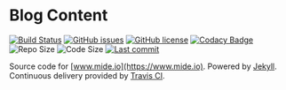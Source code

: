 # Blog Content

[![Build Status](https://travis-ci.org/mide/mide.io.svg?branch=master)](https://travis-ci.org/mide/mide.io) [![GitHub issues](https://img.shields.io/github/issues/mide/mide.io.svg)]({{site.source_url}}/issues) [![GitHub license](https://img.shields.io/badge/license-MIT-blue.svg)](https://raw.githubusercontent.com/mide/mide.io/master/LICENSE.txt) [![Codacy Badge](https://api.codacy.com/project/badge/Grade/7684974bf4804ac9afcef946ba1493ab)](https://www.codacy.com/app/mide/mide.io?utm_source=github.com&amp;utm_medium=referral&amp;utm_content=mide/mide.io&amp;utm_campaign=Badge_Grade) ![Repo Size](https://img.shields.io/github/repo-size/mide/mide.io.svg) ![Code Size](https://img.shields.io/github/languages/code-size/mide/mide.io.svg) [![Last commit](https://img.shields.io/github/last-commit/mide/mide.io.svg)](https://github.com/mide/mide.io/commits/master)

Source code for [www.mide.io](https://www.mide.io). Powered by [Jekyll](https://jekyllrb.com/). Continuous delivery provided by [Travis CI](https://travis-ci.org/mide/mide.io).
